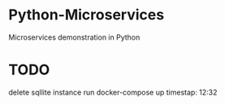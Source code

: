 # Python-Microservices
Microservices demonstration in Python 

# TODO
delete sqllite instance
run docker-compose up
timestap: 12:32
